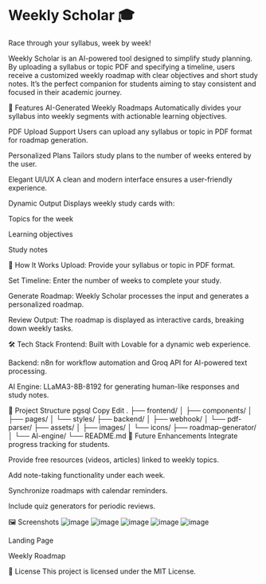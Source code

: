 # Weekly Scholar 🎓

Race through your syllabus, week by week!

Weekly Scholar is an AI-powered tool designed to simplify study planning. By uploading a syllabus or topic PDF and specifying a timeline, users receive a customized weekly roadmap with clear objectives and short study notes. It’s the perfect companion for students aiming to stay consistent and focused in their academic journey.

🚀 Features
AI-Generated Weekly Roadmaps
Automatically divides your syllabus into weekly segments with actionable learning objectives.

PDF Upload Support
Users can upload any syllabus or topic in PDF format for roadmap generation.

Personalized Plans
Tailors study plans to the number of weeks entered by the user.

Elegant UI/UX
A clean and modern interface ensures a user-friendly experience.

Dynamic Output
Displays weekly study cards with:

Topics for the week

Learning objectives

Study notes

🌟 How It Works
Upload: Provide your syllabus or topic in PDF format.

Set Timeline: Enter the number of weeks to complete your study.

Generate Roadmap: Weekly Scholar processes the input and generates a personalized roadmap.

Review Output: The roadmap is displayed as interactive cards, breaking down weekly tasks.

🛠️ Tech Stack
Frontend: Built with Lovable for a dynamic web experience.

Backend: n8n for workflow automation and Groq API for AI-powered text processing.

AI Engine: LLaMA3-8B-8192 for generating human-like responses and study notes.

📖 Project Structure
pgsql
Copy
Edit
.
├── frontend/
│   ├── components/
│   ├── pages/
│   └── styles/
├── backend/
│   ├── webhook/
│   └── pdf-parser/
├── assets/
│   ├── images/
│   └── icons/
├── roadmap-generator/
│   └── AI-engine/
└── README.md
🧩 Future Enhancements
Integrate progress tracking for students.

Provide free resources (videos, articles) linked to weekly topics.

Add note-taking functionality under each week.

Synchronize roadmaps with calendar reminders.

Include quiz generators for periodic reviews.

🖼️ Screenshots
![image](https://github.com/user-attachments/assets/f7a7349a-d29f-4224-9c2a-6bc90499327e)
![image](https://github.com/user-attachments/assets/b7641694-70e7-4575-84ce-38c25fd8fc4f)
![image](https://github.com/user-attachments/assets/1baa29ca-8bd5-470f-953c-04e00851ae6b)
![image](https://github.com/user-attachments/assets/dabf557a-77c0-445f-bcc6-fa63f295cc60)
![image](https://github.com/user-attachments/assets/78ae6729-a3ca-4226-a251-137a0bc0f7a9)



Landing Page

Weekly Roadmap

🤝 License
This project is licensed under the MIT License.
